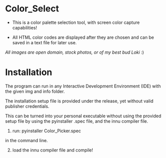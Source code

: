 # Color_Select

- This is a color palette selection tool, with screen color capture capabilities!

- All HTML color codes are displayed after they are chosen and can be saved in a text file for later use. 

*All images are open domain, stock photos, or of my best bud Loki* :)

# Installation

The program can run in any Interactive Development Environment (IDE) with the given img and info folder.

The installation setup file is provided under the release, yet without valid publisher credentials. 

This can be turned into your personal executable without using the provided setup file by using the pyinstaller .spec file, and the innu compiler file. 

1) run:
     pyinstaller Color_Picker.spec

in the command line.

2) load the innu compiler file and compile!
